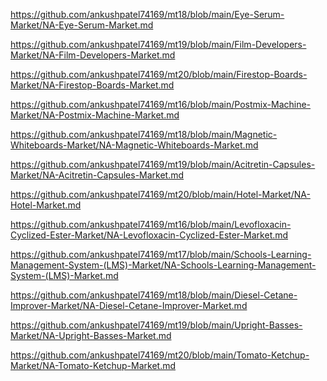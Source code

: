 <p><a href="https://github.com/ankushpatel74169/mt18/blob/main/Eye-Serum-Market/NA-Eye-Serum-Market.md">https://github.com/ankushpatel74169/mt18/blob/main/Eye-Serum-Market/NA-Eye-Serum-Market.md</a></p><p><a href="https://github.com/ankushpatel74169/mt19/blob/main/Film-Developers-Market/NA-Film-Developers-Market.md">https://github.com/ankushpatel74169/mt19/blob/main/Film-Developers-Market/NA-Film-Developers-Market.md</a></p><p><a href="https://github.com/ankushpatel74169/mt20/blob/main/Firestop-Boards-Market/NA-Firestop-Boards-Market.md">https://github.com/ankushpatel74169/mt20/blob/main/Firestop-Boards-Market/NA-Firestop-Boards-Market.md</a></p><p><a href="https://github.com/ankushpatel74169/mt16/blob/main/Postmix-Machine-Market/NA-Postmix-Machine-Market.md">https://github.com/ankushpatel74169/mt16/blob/main/Postmix-Machine-Market/NA-Postmix-Machine-Market.md</a></p><p><a href="https://github.com/ankushpatel74169/mt18/blob/main/Magnetic-Whiteboards-Market/NA-Magnetic-Whiteboards-Market.md">https://github.com/ankushpatel74169/mt18/blob/main/Magnetic-Whiteboards-Market/NA-Magnetic-Whiteboards-Market.md</a></p><p><a href="https://github.com/ankushpatel74169/mt19/blob/main/Acitretin-Capsules-Market/NA-Acitretin-Capsules-Market.md">https://github.com/ankushpatel74169/mt19/blob/main/Acitretin-Capsules-Market/NA-Acitretin-Capsules-Market.md</a></p><p><a href="https://github.com/ankushpatel74169/mt20/blob/main/Hotel-Market/NA-Hotel-Market.md">https://github.com/ankushpatel74169/mt20/blob/main/Hotel-Market/NA-Hotel-Market.md</a></p><p><a href="https://github.com/ankushpatel74169/mt16/blob/main/Levofloxacin-Cyclized-Ester-Market/NA-Levofloxacin-Cyclized-Ester-Market.md">https://github.com/ankushpatel74169/mt16/blob/main/Levofloxacin-Cyclized-Ester-Market/NA-Levofloxacin-Cyclized-Ester-Market.md</a></p><p><a href="https://github.com/ankushpatel74169/mt17/blob/main/Schools-Learning-Management-System-(LMS)-Market/NA-Schools-Learning-Management-System-(LMS)-Market.md">https://github.com/ankushpatel74169/mt17/blob/main/Schools-Learning-Management-System-(LMS)-Market/NA-Schools-Learning-Management-System-(LMS)-Market.md</a></p><p><a href="https://github.com/ankushpatel74169/mt18/blob/main/Diesel-Cetane-Improver-Market/NA-Diesel-Cetane-Improver-Market.md">https://github.com/ankushpatel74169/mt18/blob/main/Diesel-Cetane-Improver-Market/NA-Diesel-Cetane-Improver-Market.md</a></p><p><a href="https://github.com/ankushpatel74169/mt19/blob/main/Upright-Basses-Market/NA-Upright-Basses-Market.md">https://github.com/ankushpatel74169/mt19/blob/main/Upright-Basses-Market/NA-Upright-Basses-Market.md</a></p><p><a href="https://github.com/ankushpatel74169/mt20/blob/main/Tomato-Ketchup-Market/NA-Tomato-Ketchup-Market.md">https://github.com/ankushpatel74169/mt20/blob/main/Tomato-Ketchup-Market/NA-Tomato-Ketchup-Market.md</a></p>
